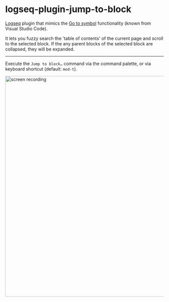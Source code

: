 # logseq-plugin-jump-to-block

[Logseq](https://logseq.com/) plugin that mimics the [Go to symbol](https://code.visualstudio.com/docs/editor/editingevolved#_go-to-symbol) functionality (known from Visual Studio Code).

It lets you fuzzy search the 'table of contents' of the current page and scroll to the selected block. If the any parent blocks of the selected block are collapsed, they will be expanded.

---

Execute the `Jump to block…` command via the command palette, or via keyboard shortcut (default: `mod-t`).

<img src="./screenrecording.gif" alt="screen recording" width="700" />
